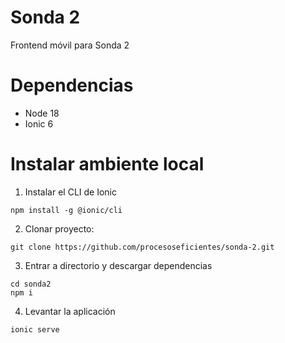# Sonda 2
Frontend móvil para Sonda 2

# Dependencias
- Node 18
- Ionic 6

# Instalar ambiente local
1. Instalar el CLI de Ionic
```
npm install -g @ionic/cli
```

2. Clonar proyecto:
```
git clone https://github.com/procesoseficientes/sonda-2.git
```

3. Entrar a directorio y descargar dependencias
```
cd sonda2
npm i
```

4. Levantar la aplicación
```
ionic serve
```
